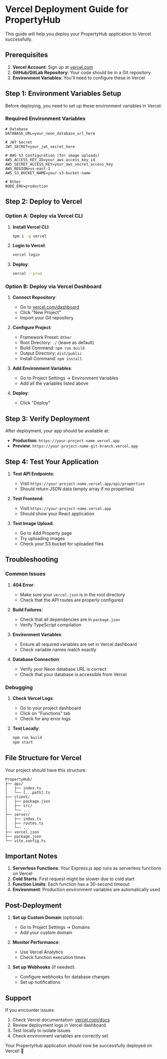 # Vercel Deployment Guide for PropertyHub

This guide will help you deploy your PropertyHub application to Vercel successfully.

## Prerequisites

1. **Vercel Account**: Sign up at [vercel.com](https://vercel.com)
2. **GitHub/GitLab Repository**: Your code should be in a Git repository
3. **Environment Variables**: You'll need to configure these in Vercel

## Step 1: Environment Variables Setup

Before deploying, you need to set up these environment variables in Vercel:

### Required Environment Variables

```env
# Database
DATABASE_URL=your_neon_database_url_here

# JWT Secret
JWT_SECRET=your_jwt_secret_here

# AWS S3 Configuration (for image uploads)
AWS_ACCESS_KEY_ID=your_aws_access_key_id
AWS_SECRET_ACCESS_KEY=your_aws_secret_access_key
AWS_REGION=us-east-1
AWS_S3_BUCKET_NAME=your-s3-bucket-name

# Other
NODE_ENV=production
```

## Step 2: Deploy to Vercel

### Option A: Deploy via Vercel CLI

1. **Install Vercel CLI**:
   ```bash
   npm i -g vercel
   ```

2. **Login to Vercel**:
   ```bash
   vercel login
   ```

3. **Deploy**:
   ```bash
   vercel --prod
   ```

### Option B: Deploy via Vercel Dashboard

1. **Connect Repository**:
   - Go to [vercel.com/dashboard](https://vercel.com/dashboard)
   - Click "New Project"
   - Import your Git repository

2. **Configure Project**:
   - Framework Preset: `Other`
   - Root Directory: `./` (leave as default)
   - Build Command: `npm run build`
   - Output Directory: `dist/public`
   - Install Command: `npm install`

3. **Add Environment Variables**:
   - Go to Project Settings → Environment Variables
   - Add all the variables listed above

4. **Deploy**:
   - Click "Deploy"

## Step 3: Verify Deployment

After deployment, your app should be available at:
- **Production**: `https://your-project-name.vercel.app`
- **Preview**: `https://your-project-name-git-branch.vercel.app`

## Step 4: Test Your Application

1. **Test API Endpoints**:
   - Visit `https://your-project-name.vercel.app/api/properties`
   - Should return JSON data (empty array if no properties)

2. **Test Frontend**:
   - Visit `https://your-project-name.vercel.app`
   - Should show your React application

3. **Test Image Upload**:
   - Go to Add Property page
   - Try uploading images
   - Check your S3 bucket for uploaded files

## Troubleshooting

### Common Issues

1. **404 Error**:
   - Make sure your `vercel.json` is in the root directory
   - Check that the API routes are properly configured

2. **Build Failures**:
   - Check that all dependencies are in `package.json`
   - Verify TypeScript compilation

3. **Environment Variables**:
   - Ensure all required variables are set in Vercel dashboard
   - Check variable names match exactly

4. **Database Connection**:
   - Verify your Neon database URL is correct
   - Check that your database is accessible from Vercel

### Debugging

1. **Check Vercel Logs**:
   - Go to your project dashboard
   - Click on "Functions" tab
   - Check for any error logs

2. **Test Locally**:
   ```bash
   npm run build
   npm start
   ```

## File Structure for Vercel

Your project should have this structure:

```
PropertyHub/
├── api/
│   ├── index.ts
│   └── [...path].ts
├── client/
│   ├── package.json
│   ├── src/
│   └── ...
├── server/
│   ├── index.ts
│   ├── routes.ts
│   └── ...
├── vercel.json
├── package.json
└── vite.config.ts
```

## Important Notes

1. **Serverless Functions**: Your Express.js app runs as serverless functions on Vercel
2. **Cold Starts**: First request might be slower due to cold start
3. **Function Limits**: Each function has a 30-second timeout
4. **Environment**: Production environment variables are automatically used

## Post-Deployment

1. **Set up Custom Domain** (optional):
   - Go to Project Settings → Domains
   - Add your custom domain

2. **Monitor Performance**:
   - Use Vercel Analytics
   - Check function execution times

3. **Set up Webhooks** (if needed):
   - Configure webhooks for database changes
   - Set up notifications

## Support

If you encounter issues:

1. Check Vercel documentation: [vercel.com/docs](https://vercel.com/docs)
2. Review deployment logs in Vercel dashboard
3. Test locally to isolate issues
4. Check environment variables are correctly set

Your PropertyHub application should now be successfully deployed on Vercel! 🚀 